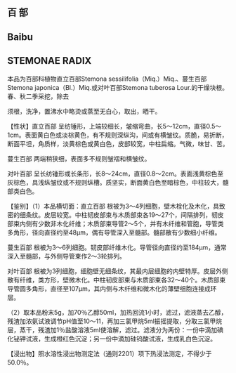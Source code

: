 ## 百 部

## Baibu

## STEMONAE RADIX

本品为百部科植物直立百部Stemona sessilifolia（Miq.）Miq.、蔓生百部 Stemona japonica（Bl.）Miq.或对叶百部Stemona tuberosa Lour.的干燥块根。春、秋二季采挖，除去

须根，洗净，置沸水中略烫或蒸至无白心，取出，晒干。

【性状】直立百部 呈纺锤形，上端较细长，皱缩弯曲，长5～12cm，直径0.5～1cm。表面黄白色或淡棕黄色，有不规则深纵沟，间或有横皱纹。质脆，易折断，断面平坦，角质样，淡黄棕色或黄白色，皮部较宽，中柱扁缩。气微，味甘、苦。

蔓生百部 两端稍狭细，表面多不规则皱褶和横皱纹。

对叶百部 呈长纺锤形或长条形，长8～24cm，直径0.8～2cm。表面浅黄棕色至灰棕色，具浅纵皱纹或不规则纵槽。质坚实，断面黄白色至暗棕色，中柱较大，髓部类白色。

【鉴别】（1）本品横切面：直立百部 根被为3～4列细胞，壁木栓化及木化，具致密的细条纹。皮层较宽。中柱韧皮部束与木质部束各19～27个，间隔排列，韧皮部束内侧有少数非木化纤维；木质部束导管2～5个，并有木纤维和管胞，导管类多角形，径向直径约至48μm，偶有导管深入至髓部。髓部散有少数细小纤维。

蔓生百部 根被为3～6列细胞。韧皮部纤维木化。导管径向直径约至184μm，通常深入至髓部，与外侧导管束作2～3轮排列。

对叶百部 根被为3列细胞，细胞壁无细条纹，其最内层细胞的内壁特厚。皮层外侧散有纤维，类方形，壁微木化。中柱韧皮部束与木质部束各32～40个。木质部束导管圆多角形，直径至107μm，其内侧与木纤维和微木化的薄壁细胞连接成环层。

（2）取本品粉末5g，加70％乙醇50ml，加热回流1小时，滤过，滤液蒸去乙醇，残渣加浓氨试液调节pH值至10～11，再加三氯甲烷5ml振摇提取，分取三氯甲烷层，蒸干，残渣加1％盐酸溶液5ml使溶解，滤过。滤液分为两份：一份中滴加碘化铋钾试液，生成橙红色沉淀；另一份中滴加硅钨酸试液，生成乳白色沉淀。

【浸出物】照水溶性浸出物测定法（通则2201）项下热浸法测定，不得少于50.0％。